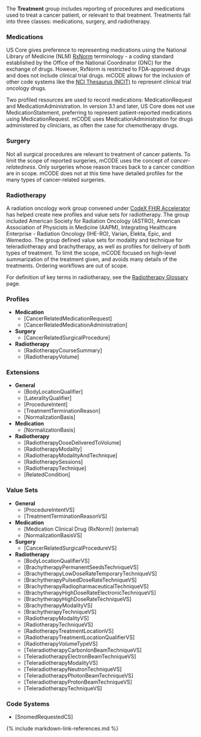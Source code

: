 The **Treatment** group includes reporting of procedures and medications used to treat a cancer patient, or relevant to that treatment. Treatments fall into three classes: medications, surgery, and radiotherapy.

### Medications

US Core gives preference to representing medications using the National Library of Medicine (NLM) [RxNorm](https://www.nlm.nih.gov/research/umls/rxnorm/) terminology - a coding standard established by the Office of the National Coordinator (ONC) for the exchange of drugs. However, RxNorm is restricted to FDA-approved drugs and does not include clinical trial drugs. mCODE allows for the inclusion of other code systems like the [NCI Thesaurus (NCIT)](https://ncit.nci.nih.gov/ncitbrowser/) to represent clinical trial oncology drugs.

Two profiled resources are used to record medications: MedicationRequest and MedicationAdministration. In version 3.1 and later, US Core does not use MedicationStatement, preferring to represent patient-reported medications using MedicationRequest. mCODE uses MedicationAdministration for drugs administered by clinicians, as often the case for chemotherapy drugs.

### Surgery

Not all surgical procedures are relevant to treatment of cancer patients. To limit the scope of reported surgeries, mCODE uses the concept of _cancer-relatedness_. Only surgeries whose reason traces back to a cancer condition are in scope. mCODE does not at this time have detailed profiles for the many types of cancer-related surgeries.

### Radiotherapy

A radiation oncology work group convened under [CodeX FHIR Accelerator](https://confluence.hl7.org/display/COD/CodeX+Home) has helped create new profiles and value sets for radiotherapy. The group included American Society for Radiation Oncology (ASTRO), American Association of Physicists in Medicine (AAPM), Integrating Healthcare Enterprise - Radiation Oncology (IHE-RO), Varian, Elekta, Epic, and Wemedoo. The group defined value sets for modality and technique for teleradiotherapy and brachytherapy, as well as profiles for delivery of both types of treatment. To limit the scope, mCODE focused on high-level summarization of the treatment given, and avoids many details of the treatments. Ordering workflows are out of scope.


For definition of key terms in radiotherapy, see the [Radiotherapy Glossary](glossary.html) page.

### Profiles

* **Medication**
  * [CancerRelatedMedicationRequest]
  * [CancerRelatedMedicationAdministration]
* **Surgery**
  * [CancerRelatedSurgicalProcedure]
* **Radiotherapy**
  * [RadiotherapyCourseSummary]
  * [RadiotherapyVolume]

### Extensions

* **General**
  * [BodyLocationQualifier]
  * [LateralityQualifier]
  * [ProcedureIntent]
  * [TreatmentTerminationReason]
  * [NormalizationBasis]
* **Medication**
  * [NormalizationBasis]
* **Radiotherapy**
  * [RadiotherapyDoseDeliveredToVolume]
  * [RadiotherapyModality]
  * [RadiotherapyModalityAndTechnique]
  * [RadiotherapySessions]
  * [RadiotherapyTechnique]
  * [RelatedCondition]

### Value Sets

* **General**
  * [ProcedureIntentVS]
  * [TreatmentTerminationReasonVS]
* **Medication**
  * [Medication Clinical Drug (RxNorm)] (external)
  * [NormalizationBasisVS]
* **Surgery**
  * [CancerRelatedSurgicalProcedureVS]
* **Radiotherapy**
  * [BodyLocationQualifierVS]
  * [BrachytherapyPermanentSeedsTechniqueVS]
  * [BrachytherapyLowDoseRateTemporaryTechniqueVS]
  * [BrachytherapyPulsedDoseRateTechniqueVS]
  * [BrachytherapyRadiopharmaceuticalTechniqueVS]
  * [BrachytherapyHighDoseRateElectronicTechniqueVS]
  * [BrachytherapyHighDoseRateTechniqueVS]
  * [BrachytherapyModalityVS]
  * [BrachytherapyTechniqueVS]
  * [RadiotherapyModalityVS]
  * [RadiotherapyTechniqueVS]
  * [RadiotherapyTreatmentLocationVS]
  * [RadiotherapyTreatmentLocationQualifierVS]
  * [RadiotherapyVolumeTypeVS]
  * [TeleradiotherapyCarbonIonBeamTechniqueVS]
  * [TeleradiotherapyElectronBeamTechniqueVS]
  * [TeleradiotherapyModalityVS]
  * [TeleradiotherapyNeutronTechniqueVS]
  * [TeleradiotherapyPhotonBeamTechniqueVS]
  * [TeleradiotherapyProtonBeamTechniqueVS]
  * [TeleradiotherapyTechniqueVS]

### Code Systems

* [SnomedRequestedCS]

{% include markdown-link-references.md %}
